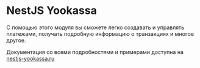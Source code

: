 # NestJS Yookassa

С помощью этого модуля вы сможете легко создавать и управлять платежами, получать подробную информацию о транзакциях и многое другое.

Документация со всеми подробностями и примерами доступна на [nestjs-yookassa.ru](https://nestjs-yookassa.ru)
